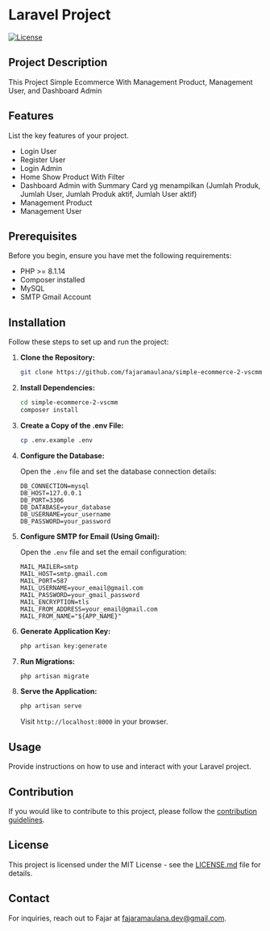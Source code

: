 # Laravel Project

[![License](https://img.shields.io/badge/License-MIT-blue.svg)](LICENSE.md)

## Project Description

This Project Simple Ecommerce With Management Product, Management User, and Dashboard Admin

## Features

List the key features of your project.

- Login User
- Register User
- Login Admin
- Home Show Product With Filter
- Dashboard Admin with Summary Card yg menampilkan (Jumlah Produk, Jumlah User, Jumlah Produk aktif, Jumlah User aktif)
- Management Product
- Management User

## Prerequisites

Before you begin, ensure you have met the following requirements:

- PHP >= 8.1.14
- Composer installed
- MySQL
- SMTP Gmail Account

## Installation

Follow these steps to set up and run the project:

1. **Clone the Repository:**

    ```bash
    git clone https://github.com/fajaramaulana/simple-ecommerce-2-vscmm
    ```

2. **Install Dependencies:**

    ```bash
    cd simple-ecommerce-2-vscmm
    composer install
    ```

3. **Create a Copy of the .env File:**

    ```bash
    cp .env.example .env
    ```

4. **Configure the Database:**

    Open the `.env` file and set the database connection details:

    ```env
    DB_CONNECTION=mysql
    DB_HOST=127.0.0.1
    DB_PORT=3306
    DB_DATABASE=your_database
    DB_USERNAME=your_username
    DB_PASSWORD=your_password
    ```

5. **Configure SMTP for Email (Using Gmail):**

    Open the `.env` file and set the email configuration:

    ```env
    MAIL_MAILER=smtp
    MAIL_HOST=smtp.gmail.com
    MAIL_PORT=587
    MAIL_USERNAME=your_email@gmail.com
    MAIL_PASSWORD=your_gmail_password
    MAIL_ENCRYPTION=tls
    MAIL_FROM_ADDRESS=your_email@gmail.com
    MAIL_FROM_NAME="${APP_NAME}"
    ```

6. **Generate Application Key:**

    ```bash
    php artisan key:generate
    ```

7. **Run Migrations:**

    ```bash
    php artisan migrate
    ```

8. **Serve the Application:**

    ```bash
    php artisan serve
    ```

    Visit `http://localhost:8000` in your browser.

## Usage

Provide instructions on how to use and interact with your Laravel project.

## Contribution

If you would like to contribute to this project, please follow the [contribution guidelines](CONTRIBUTING.md).

## License

This project is licensed under the MIT License - see the [LICENSE.md](LICENSE.md) file for details.

## Contact

For inquiries, reach out to Fajar at fajaramaulana.dev@gmail.com.
